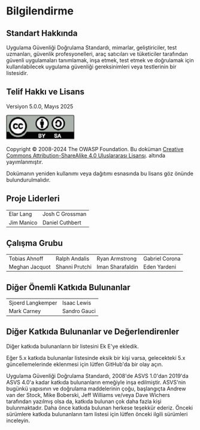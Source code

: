 # Bilgilendirme

## Standart Hakkında

Uygulama Güvenliği Doğrulama Standardı, mimarlar, geliştiriciler, test uzmanları, güvenlik profesyonelleri, araç satıcıları ve tüketiciler tarafından güvenli uygulamaları tanımlamak, inşa etmek, test etmek ve doğrulamak için kullanılabilecek uygulama güvenliği gereksinimleri veya testlerinin bir listesidir.

## Telif Hakkı ve Lisans

Versiyon 5.0.0, Mayıs 2025

![license](../images/license.png)

Copyright © 2008-2024 The OWASP Foundation. Bu doküman [Creative Commons Attribution-ShareAlike 4.0 Uluslararası Lisansı](https://creativecommons.org/licenses/by-sa/4.0/). altında yayımlanmıştır.  

Dokümanın yeniden kullanımı veya dağıtımı esnasında bu lisans göz önünde bulundurulmalıdır.

## Proje Liderleri

|                       |                  |
|---------------------- |----------------- |
| Elar Lang             | Josh C Grossman  |
| Jim Manico            | Daniel Cuthbert  |

## Çalışma Grubu

|                 |                   |                    |                  |
|---------------- |------------------ |------------------- |----------------- |
| Tobias Ahnoff   | Ralph Andalis     | Ryan Armstrong     | Gabriel Corona   |
| Meghan Jacquot  | Shanni Prutchi    | Iman Sharafaldin   | Eden Yardeni     |

## Diğer Önemli Katkıda Bulunanlar 

|                   |                   |
|-------------------|-------------------|
| Sjoerd Langkemper | Isaac Lewis       |
| Mark Carney       | Sandro Gauci      |



## Diğer Katkıda Bulunanlar ve Değerlendirenler

Diğer katkıda bulunanların bir listesini Ek E'ye ekledik.

Eğer 5.x katkıda bulunanlar listesinde eksik bir kişi varsa, gelecekteki 5.x güncellemelerinde eklenmesi için lütfen GitHub'da bir olay açın.  

Uygulama Güvenliği Doğrulama Standardı, 2008'de ASVS 1.0'dan 2019'da ASVS 4.0'a kadar katkıda bulunanların emeğiyle inşa edilmiştir. ASVS'nin bugünkü yapısının ve doğrulama maddelerinin çoğu, başlangıçta Andrew van der Stock, Mike Boberski, Jeff Williams ve/veya Dave Wichers tarafından yazılmış olsa da, katkıda bulunan çok daha fazla kişi bulunmaktadır. Daha önce katkıda bulunan herkese teşekkür ederiz. Önceki sürümlere katkıda bulunanların tam listesi için lütfen önceki ilgili sürümleri inceleyin.